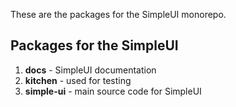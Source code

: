 <p>These are the packages for the SimpleUI monorepo.</p>

## Packages for the SimpleUI

1. **docs** - SimpleUI documentation 
2. **kitchen** - used for testing
3. **simple-ui** - main source code for SimpleUI
